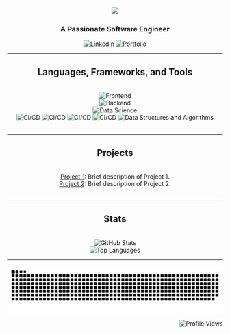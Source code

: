 <p align="center">
    <img src="https://readme-typing-svg.herokuapp.com/?font=Righteous&size=35&center=true&vCenter=true&width=500&height=70&color=blue&duration=3000&lines=Hi+There!+👋;+I'm+Ramakrishna!;" />
</p>

<h3 align="center">A Passionate Software Engineer</h3>

<div align="center">
    <a href="https://www.linkedin.com/in/ramakrishnatanam" target="_blank">
        <img src="https://img.shields.io/badge/LinkedIn-0077B5?style=for-the-badge&logo=linkedin&logoColor=white" alt="LinkedIn" />
    </a>
    <a href="https://calm-cat-d8c98f.netlify.app/#" target="_blank">
        <img src="https://img.shields.io/badge/Portfolio-FF5722?style=for-the-badge&logo=todoist&logoColor=white" alt="Portfolio" />
    </a>
</div>

<hr/>

<h2 align="center">Languages, Frameworks, and Tools</h2>
<br/>
<div align="center">
    <img src="https://skillicons.dev/icons?i=react,html,css,vscode,github,git" alt="Frontend" />
    <br>
    <img src="https://skillicons.dev/icons?i=express,mongodb,nodejs,python,javascript,mysql" alt="Backend" />
    <br>
    <img src="https://skillicons.dev/icons?i=sqlite,numpy,pandas,openai,jupyter,redux" alt="Data Science" />
    <br>
    <img src="https://img.shields.io/badge/CI%2FCD-00C853?style=for-the-badge&logo=gitlab&logoColor=white" alt="CI/CD" />
    <img src="https://img.shields.io/badge/CI%2FCD-00C853?style=for-the-badge&logo=githubactions&logoColor=white" alt="CI/CD" />
    <img src="https://img.shields.io/badge/CI%2FCD-00C853?style=for-the-badge&logo=travisci&logoColor=white" alt="CI/CD" />
    <img src="https://img.shields.io/badge/CI%2FCD-00C853?style=for-the-badge&logo=circleci&logoColor=white" alt="CI/CD" />
    <img src="https://img.shields.io/badge/Data%20Structures%20and%20Algorithms-FF5722?style=for-the-badge&logo=google&logoColor=white" alt="Data Structures and Algorithms" />
</div>

<br/>
<hr/>

<h2 align="center">Projects</h2>
<br/>
<div align="center">
    <!-- Add your project links and descriptions here -->
    <a href="https://github.com/RamakrishnaTanam/project1" target="_blank">Project 1</a>: Brief description of Project 1.
    <br>
    <a href="https://github.com/RamakrishnaTanam/project2" target="_blank">Project 2</a>: Brief description of Project 2.
</div>

<br/>
<hr/>

<h2 align="center">Stats</h2>
<br/>
<div align="center">
    <img src="https://github-readme-stats.vercel.app/api?username=RamakrishnaTanam&show_icons=true&theme=radical" alt="GitHub Stats" />
    <br>
    <img src="https://github-readme-stats.vercel.app/api/top-langs/?username=RamakrishnaTanam&layout=compact&theme=radical" alt="Top Languages" />
</div>

<hr/>

<div align="center">
    <picture>
        <source media="(prefers-color-scheme: dark)" srcset="https://raw.githubusercontent.com/Platane/snk/output/github-contribution-grid-snake-dark.svg" />
        <source media="(prefers-color-scheme: light)" srcset="https://raw.githubusercontent.com/Platane/snk/output/github-contribution-grid-snake.svg" />
        <img alt="GitHub Contribution Grid Snake Animation" src="https://raw.githubusercontent.com/Platane/snk/output/github-contribution-grid-snake.svg" />
    </picture>
</div>

<p align="right">
    <img src="https://komarev.com/ghpvc/?username=RamakrishnaTanam&label=Profile%20views&color=0e75b6&style=flat" alt="Profile Views" />
</p>
